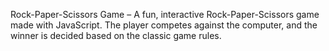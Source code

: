 Rock-Paper-Scissors Game – A fun, interactive Rock-Paper-Scissors game made with JavaScript. The player competes against the computer, and the winner is decided based on the classic game rules.

